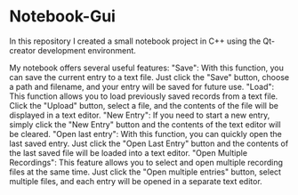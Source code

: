 # Notebook-Gui
In this repository I created a small notebook project in C++ using the Qt-creator development environment.

My notebook offers several useful features:
"Save": With this function, you can save the current entry to a text file. Just click the "Save" button, choose a path and filename, and your entry will be saved for future use.
"Load": This function allows you to load previously saved records from a text file. Click the "Upload" button, select a file, and the contents of the file will be displayed in a text editor.
"New Entry": If you need to start a new entry, simply click the "New Entry" button and the contents of the text editor will be cleared.
"Open last entry": With this function, you can quickly open the last saved entry. Just click the "Open Last Entry" button and the contents of the last saved file will be loaded into a text editor.
"Open Multiple Recordings": This feature allows you to select and open multiple recording files at the same time. Just click the "Open multiple entries" button, select multiple files, and each entry will be opened in a separate text editor.

